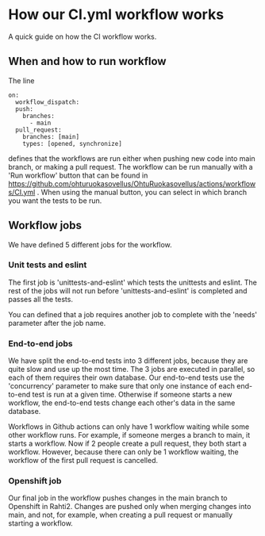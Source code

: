 # How our CI.yml workflow works

A quick guide on how the CI workflow works.

## When and how to run workflow
The line
```
on:
  workflow_dispatch:
  push:
    branches:
      - main
  pull_request:
    branches: [main]
    types: [opened, synchronize]
```
defines that the workflows are run either when pushing new code into main branch, or making a pull request.
The workflow can be run manually with a 'Run workflow' button that can be found in https://github.com/ohturuokasovellus/OhtuRuokasovellus/actions/workflows/CI.yml .
When using the manual button, you can select in which branch you want the tests to be run.


## Workflow jobs

We have defined 5 different jobs for the workflow.

### Unit tests and eslint

The first job is 'unittests-and-eslint' which tests the unittests and eslint. 
The rest of the jobs will not run before 'unittests-and-eslint' is completed and passes all the tests.

You can defined that a job requires another job to complete with the 'needs' parameter after the job name.

### End-to-end jobs

We have split the end-to-end tests into 3 different jobs, because they are quite slow and use up the most time. 
The 3 jobs are executed in parallel, so each of them requires their own database. 
Our end-to-end tests use the 'concurrency' parameter to make sure that only one instance of each end-to-end test is run at a given time.
Otherwise if someone starts a new workflow, the end-to-end tests change each other's data in the same database.

Workflows in Github actions can only have 1 workflow waiting while some other workflow runs. 
For example, if someone merges a branch to main, it starts a workflow. Now if 2 people create a pull request, they both start a workflow.
However, because there can only be 1 workflow waiting, the workflow of the first pull request is cancelled.

### Openshift job

Our final job in the workflow pushes changes in the main branch to Openshift in Rahti2. 
Changes are pushed only when merging changes into main, and not, for example, when creating a pull request or manually starting a workflow.